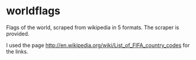 worldflags
==========

Flags of the world, scraped from wikipedia in 5 formats. The scraper is provided.

I used the page http://en.wikipedia.org/wiki/List_of_FIFA_country_codes for the links.

